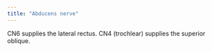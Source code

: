 ```yaml
---
title: "Abducens nerve"
---
```

CN6 supplies the lateral rectus. CN4 (trochlear) supplies the superior oblique.

